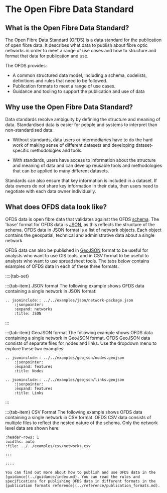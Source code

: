 # The Open Fibre Data Standard

## What is the Open Fibre Data Standard?

The Open Fibre Data Standard (OFDS) is a data standard for the publication of open fibre data. It describes what data to publish about fibre optic networks in order to meet a range of use cases and how to structure and format that data for publication and use.

The OFDS provides:
- A common structured data model, including a schema, codelists, definitions and rules that need to be followed.
- Publication formats to meet a range of use cases.
- Guidance and tooling to support the publication and use of data

## Why use the Open Fibre Data Standard?

Data standards resolve ambiguity by defining the structure and meaning of data. Standardised data is easier for people and systems to interpret than non-standardised data:

- Without standards, data users or intermediaries have to do the hard work of making sense of different datasets and developing dataset-specific methodologies and tools.

- With standards, users have access to information about the structure and meaning of data and can develop reusable tools and methodologies that can be applied to many different datasets.

Standards can also ensure that key information is included in a dataset. If data owners do not share key information in their data, then users need to negotiate with each data owner individually.

## What does OFDS data look like?

OFDS data is open fibre data that validates against the OFDS [schema](../reference/index.md). The 'base' format for OFDS data is [JSON](https://www.json.org/json-en.html), as this reflects the structure of the schema. OFDS data in JSON format is a list of network objects. Each object contains the geospatial, technical and administrative data about a single network.

OFDS data can also be published in [GeoJSON](https://geojson.org/) format to be useful for analysts who want to use GIS tools, and in CSV format to be useful to analysts who want to use spreadsheet tools. The tabs below contains examples of OFDS data in each of these three formats.

::::{tab-set}

:::{tab-item} JSON format
The following example shows OFDS data containing a single network in JSON format:

```{eval-rst} 
.. jsoninclude:: ../../examples/json/network-package.json
    :jsonpointer:
    :expand: networks
    :title: JSON
```
:::

:::{tab-item} GeoJSON format
The following example shows OFDS data containing a single network in GeoJSON format. OFDS GeoJSON data consists of separate files for nodes and links. Use the dropdown menu to explore these two examples:

```{eval-rst} 
.. jsoninclude:: ../../examples/geojson/nodes.geojson
    :jsonpointer:
    :expand: features
    :title: Nodes

.. jsoninclude:: ../../examples/geojson/links.geojson
    :jsonpointer:
    :expand: features
    :title: Links

```
:::

:::{tab-item} CSV Format
The following example shows OFDS data containing a single network in CSV format. OFDS CSV data consists of multiple files to reflect the nested nature of the schema. Only the network level data are shown here:

```{csv-table-no-translate}
:header-rows: 1
:widths: auto
:file: ../../examples/csv/networks.csv
```
```
:::

::::

You can find out more about how to publish and use OFDS data in the [guidance](../guidance/index.md). You can read the rules and specifications for publishing OFDS data in different formats in the [publication formats reference](../reference/publication_formats.md).